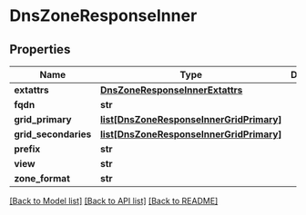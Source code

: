 # DnsZoneResponseInner

## Properties
Name | Type | Description | Notes
------------ | ------------- | ------------- | -------------
**extattrs** | [**DnsZoneResponseInnerExtattrs**](DnsZoneResponseInnerExtattrs.md) |  | [optional] 
**fqdn** | **str** |  | [optional] 
**grid_primary** | [**list[DnsZoneResponseInnerGridPrimary]**](DnsZoneResponseInnerGridPrimary.md) |  | [optional] 
**grid_secondaries** | [**list[DnsZoneResponseInnerGridPrimary]**](DnsZoneResponseInnerGridPrimary.md) |  | [optional] 
**prefix** | **str** |  | [optional] 
**view** | **str** |  | [optional] 
**zone_format** | **str** |  | [optional] 

[[Back to Model list]](../README.md#documentation-for-models) [[Back to API list]](../README.md#documentation-for-api-endpoints) [[Back to README]](../README.md)


